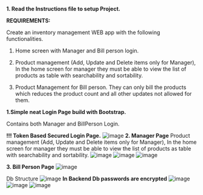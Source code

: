 **1. Read the Instructions file to setup Project.**

**REQUIREMENTS:**

Create an inventory management WEB app with the following functionalities.

1. Home screen with Manager and Bill person login. 

2. Product management (Add, Update and Delete items only for Manager), In the home screen for manager they must be able to view the list of products as table with searchability and sortability. 

3. Product Management for Bill person. They can only bill the products which reduces the product count and all other updates not allowed for them. 

**1.Simple neat Login Page build with Bootstrap.**

Contains both Manager and BillPerson Login.

**!!! Token Based Secured Login Page.**
![image](https://github.com/user-attachments/assets/ee940c78-8c9a-41f3-9f09-0ac2d0555ce0)
**2. Manager Page**
Product management (Add, Update and Delete items only for Manager), In the home screen for manager they must be able to view the list of products as table with searchability and sortability. 
![image](https://github.com/user-attachments/assets/0fc44298-aa44-4e54-a223-b0c0ad462728)
![image](https://github.com/user-attachments/assets/5131d3fb-5bdd-44e0-ac24-b4e777d63ba6)
![image](https://github.com/user-attachments/assets/e80bfa85-7b69-4cf6-9054-eecaf3758437)

**3. Bill Person Page**
![image](https://github.com/user-attachments/assets/c103c149-f236-4c80-b4bd-1de0d3b223cb)

Db Structure  ![image](https://github.com/user-attachments/assets/a78b6683-f2fe-4bd2-83f4-01398abcbfd5)
**In Backend Db passwords are encrypted**
![image](https://github.com/user-attachments/assets/765c0915-6af0-43f5-a31f-0ad43c9ceb1e)
![image](https://github.com/user-attachments/assets/5c664397-c3a8-4090-9bd9-821c56fc7ebc)
![image](https://github.com/user-attachments/assets/39bf1ce4-6c03-4fa2-981f-85038b417ac1)




